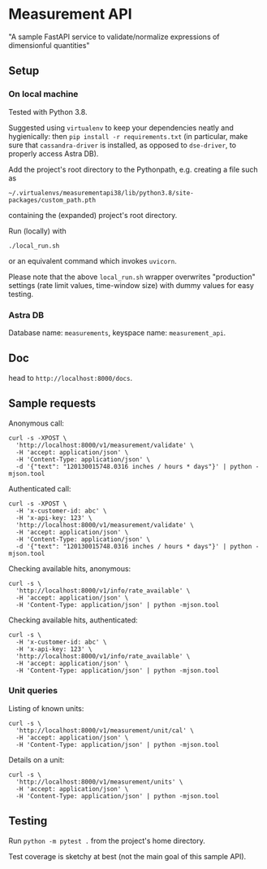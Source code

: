 # Measurement API

"A sample FastAPI service to validate/normalize expressions of dimensionful quantities"

## Setup

### On local machine

Tested with Python 3.8.

Suggested using `virtualenv` to keep your dependencies neatly and hygienically:
then `pip install -r requirements.txt` (in particular, make sure that
`cassandra-driver` is installed, as opposed to `dse-driver`, to properly
access Astra DB).

Add the project's root directory to the Pythonpath, e.g. creating a file such as

    ~/.virtualenvs/measurementapi38/lib/python3.8/site-packages/custom_path.pth

containing the (expanded) project's root directory.

Run (locally) with
```
./local_run.sh
```
or an equivalent command which invokes `uvicorn`.

Please note that the above `local_run.sh` wrapper overwrites "production"
settings (rate limit values, time-window size) with dummy values for easy
testing.

### Astra DB

Database name: `measurements`, keyspace name: `measurement_api`.

## Doc

head to `http://localhost:8000/docs`.

## Sample requests

Anonymous call:
```
curl -s -XPOST \
  'http://localhost:8000/v1/measurement/validate' \
  -H 'accept: application/json' \
  -H 'Content-Type: application/json' \
  -d '{"text": "120130015748.0316 inches / hours * days"}' | python -mjson.tool
```

Authenticated call:
```
curl -s -XPOST \
  -H 'x-customer-id: abc' \
  -H 'x-api-key: 123' \
  'http://localhost:8000/v1/measurement/validate' \
  -H 'accept: application/json' \
  -H 'Content-Type: application/json' \
  -d '{"text": "120130015748.0316 inches / hours * days"}' | python -mjson.tool
```

Checking available hits, anonymous:
```
curl -s \
  'http://localhost:8000/v1/info/rate_available' \
  -H 'accept: application/json' \
  -H 'Content-Type: application/json' | python -mjson.tool
```

Checking available hits, authenticated:
```
curl -s \
  -H 'x-customer-id: abc' \
  -H 'x-api-key: 123' \
  'http://localhost:8000/v1/info/rate_available' \
  -H 'accept: application/json' \
  -H 'Content-Type: application/json' | python -mjson.tool
```

### Unit queries

Listing of known units:
```
curl -s \
  'http://localhost:8000/v1/measurement/unit/cal' \
  -H 'accept: application/json' \
  -H 'Content-Type: application/json' | python -mjson.tool
```

Details on a unit:
```
curl -s \
  'http://localhost:8000/v1/measurement/units' \
  -H 'accept: application/json' \
  -H 'Content-Type: application/json' | python -mjson.tool
```

## Testing

Run `python -m pytest .` from the project's home directory.

Test coverage is sketchy at best (not the main goal of this sample API).
